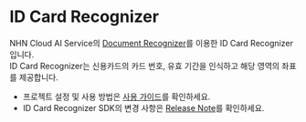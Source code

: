 # ID Card Recognizer

NHN Cloud AI Service의 [Document Recognizer](https://docs.nhncloud.com/ko/AI%20Service/OCR/ko/overview/#document-ocr)를 이용한 ID Card Recognizer입니다.<br>
ID Card Recognizer는 신용카드의 카드 번호, 유효 기간을 인식하고 해당 영역의 좌표를 제공합니다.<br>

* 프로젝트 설정 및 사용 방법은 [사용 가이드](https://docs.nhncloud.com/ko/nhncloud/ko/nhncloud-sdk/idcard-recognizer-android/)를 확인하세요. 
* ID Card Recognizer SDK의 변경 사항은 [Release Note](https://docs.nhncloud.com/ko/nhncloud/ko/nhncloud-sdk/release-notes-android/)를 확인하세요.